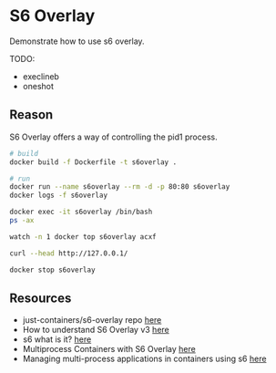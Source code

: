 # S6 Overlay

Demonstrate how to use s6 overlay.  

TODO:

* execlineb
* oneshot

## Reason

S6 Overlay offers a way of controlling the pid1 process.  

```sh
# build
docker build -f Dockerfile -t s6overlay .

# run 
docker run --name s6overlay --rm -d -p 80:80 s6overlay
docker logs -f s6overlay

docker exec -it s6overlay /bin/bash
ps -ax

watch -n 1 docker top s6overlay acxf

curl --head http://127.0.0.1/

docker stop s6overlay
```

## Resources

* just-containers/s6-overlay repo [here](https://github.com/just-containers/s6-overlay)  
* How to understand S6 Overlay v3 [here](https://darkghosthunter.medium.com/how-to-understand-s6-overlay-v3-95c81c04f075)  
* s6 what is it? [here](https://skarnet.org/software/s6/index.html)
* Multiprocess Containers with S6 Overlay [here](https://www.tonysm.com/multiprocess-containers-with-s6-overlay/)
* Managing multi-process applications in containers using s6 [here](https://kreuzwerker.de/en/post/managing-multi-process-applications-in-containers-using-s6)